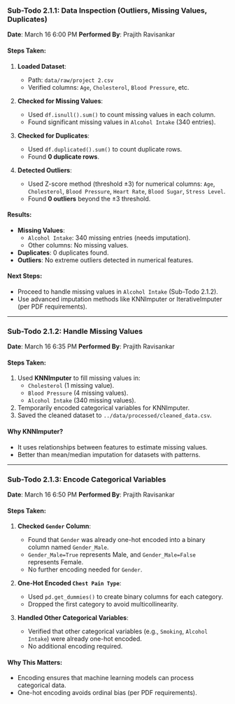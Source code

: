 ### Sub-Todo 2.1.1: Data Inspection (Outliers, Missing Values, Duplicates)
**Date**: March 16  6:00 PM
**Performed By**: Prajith Ravisankar  

#### **Steps Taken**:  
1. **Loaded Dataset**:  
   - Path: `data/raw/project 2.csv`  
   - Verified columns: `Age`, `Cholesterol`, `Blood Pressure`, etc.  

2. **Checked for Missing Values**:  
   - Used `df.isnull().sum()` to count missing values in each column.  
   - Found significant missing values in `Alcohol Intake` (340 entries).  

3. **Checked for Duplicates**:  
   - Used `df.duplicated().sum()` to count duplicate rows.  
   - Found **0 duplicate rows**.  

4. **Detected Outliers**:  
   - Used Z-score method (threshold ±3) for numerical columns: `Age`, `Cholesterol`, `Blood Pressure`, `Heart Rate`, `Blood Sugar`, `Stress Level`.  
   - Found **0 outliers** beyond the ±3 threshold.  

#### **Results**:  
- **Missing Values**:  
  - `Alcohol Intake`: 340 missing entries (needs imputation).  
  - Other columns: No missing values.  
- **Duplicates**: 0 duplicates found.  
- **Outliers**: No extreme outliers detected in numerical features.  

#### **Next Steps**:  
- Proceed to handle missing values in `Alcohol Intake` (Sub-Todo 2.1.2).  
- Use advanced imputation methods like KNNImputer or IterativeImputer (per PDF requirements).  

---

### Sub-Todo 2.1.2: Handle Missing Values
**Date**: March 16  6:35 PM
**Performed By**: Prajith Ravisankar  

#### Steps Taken:
1. Used **KNNImputer** to fill missing values in:
   - `Cholesterol` (1 missing value).
   - `Blood Pressure` (4 missing values).
   - `Alcohol Intake` (340 missing values).
2. Temporarily encoded categorical variables for KNNImputer.
3. Saved the cleaned dataset to `../data/processed/cleaned_data.csv`.

#### Why KNNImputer?
- It uses relationships between features to estimate missing values.
- Better than mean/median imputation for datasets with patterns.

---

### Sub-Todo 2.1.3: Encode Categorical Variables
**Date**: March 16  6:50 PM
**Performed By**: Prajith Ravisankar  

#### Steps Taken:
1. **Checked `Gender` Column**:
   - Found that `Gender` was already one-hot encoded into a binary column named `Gender_Male`.
   - `Gender_Male=True` represents Male, and `Gender_Male=False` represents Female.
   - No further encoding needed for `Gender`.

2. **One-Hot Encoded `Chest Pain Type`**:
   - Used `pd.get_dummies()` to create binary columns for each category.
   - Dropped the first category to avoid multicollinearity.

3. **Handled Other Categorical Variables**:
   - Verified that other categorical variables (e.g., `Smoking`, `Alcohol Intake`) were already one-hot encoded.
   - No additional encoding required.

#### Why This Matters:
- Encoding ensures that machine learning models can process categorical data.
- One-hot encoding avoids ordinal bias (per PDF requirements).